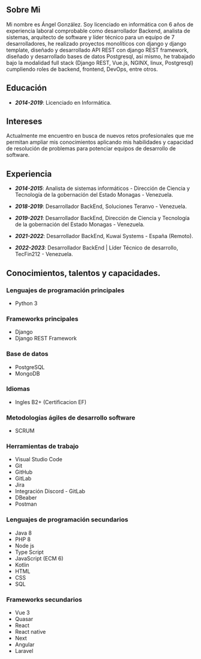 ## Sobre Mi
Mi nombre es Ángel González. Soy licenciado en informática con 6 años de experiencia laboral comprobable como desarrollador Backend, analista de sistemas, arquitecto de software y líder técnico para un equipo de 7 desarrolladores, he realizado proyectos monolíticos con django y django template, diseñado y desarrollado API REST con django REST framework, diseñado y desarrollado bases de datos Postgresql, así mismo, he trabajado bajo la modalidad full stack (Django REST, Vue.js, NGINX, linux, Postgresql) cumpliendo roles de backend, frontend, DevOps, entre otros.

## Educación
- ***2014-2019***: Licenciado en Informática.

## Intereses
Actualmente me encuentro en busca de nuevos retos profesionales que me permitan ampliar mis conocimientos aplicando mis habilidades y capacidad de resolución de problemas para potenciar equipos de desarrollo de software.

## Experiencia
- ***2014-2015***: Analista de sistemas informáticos - Dirección de Ciencia y Tecnología de la gobernación del Estado Monagas - Venezuela.

- ***2018-2019***: Desarrollador BackEnd, Soluciones Teranvo - Venezuela.

- ***2019-2021***: Desarrollador BackEnd, Dirección de Ciencia y Tecnología de la gobernación del Estado Monagas - Venezuela.

- ***2021-2022***: Desarrollador BackEnd, Kuwai Systems - España (Remoto).

- ***2022-2023***: Desarrollador BackEnd | Líder Técnico de desarrollo, TecFin212 - Venezuela.

## Conocimientos, talentos y capacidades.

### Lenguajes de programación principales
- Python 3

### Frameworks principales
- Django
- Django REST Framework

### Base de datos
- PostgreSQL
- MongoDB

### Idiomas
- Ingles B2+ (Certificacion EF)

### Metodologías ágiles de desarrollo software
- SCRUM

### Herramientas de trabajo
- Visual Studio Code
- Git
- GitHub
- GitLab
- Jira
- Integración Discord - GitLab
- DBeaber
- Postman

### Lenguajes de programación secundarios
- Java 8
- PHP 8
- Node js
- Type Script
- JavaScript (ECM 6)
- Kotlin
- HTML
- CSS
- SQL

### Frameworks secundarios
- Vue 3
- Quasar
- React
- React native
- Next
- Angular
- Laravel
